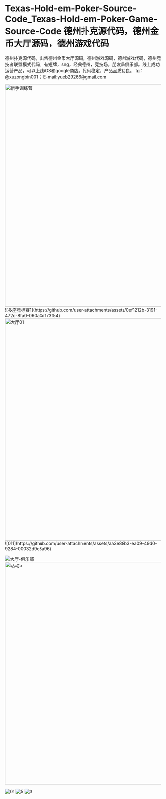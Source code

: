# Texas-Hold-em-Poker-Source-Code_Texas-Hold-em-Poker-Game-Source-Code  德州扑克源代码，德州金币大厅源码，德州游戏代码
德州扑克源代码，出售德州金币大厅源码，德州游戏源码，德州游戏代码，德州竞技者联盟模式代码，有短牌，sng，经典德州，竞技场，朋友局俱乐部。线上成功运营产品，可以上线iOS和google商店。代码稳定，产品品质优良。
tg：@xuzongbin001； E-mail:yueb29266@gmail.com


<img width="1280" height="720" alt="新手训练营" src="https://github.com/user-attachments/assets/c2046282-b6d5-457b-82c9-9b846105af82" />
![多座竞标赛1](https://github.com/user-attachments/assets/0ef1212b-3191-472c-8fa0-060a3d173f54)
<img width="1280" height="720" alt="大厅01" src="https://github.com/user-attachments/assets/968e4469-adf5-46da-abcb-fa937de62b1f" />
![011](https://github.com/user-attachments/assets/aa3e88b3-ea09-49d0-9284-00032d9e8a96)

![大厅-俱乐部](https://github.com/user-attachments/assets/58cc34ca-7412-45fd-8fc7-caf583909858)
<img width="1280" height="720" alt="活动5" src="https://github.com/user-attachments/assets/2f0b5731-82d2-40aa-a9f1-4de0c8889adf" />


![01](https://github.com/user-attachments/assets/094cd475-30cd-4144-b227-568dc9289a47)
![5](https://github.com/user-attachments/assets/effc5112-8183-4f89-ba54-64f2a736c0c1)
![3](https://github.com/user-attachments/assets/4eed2aa8-50ff-4974-b785-27ccd9824120)
